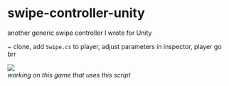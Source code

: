 # swipe-controller-unity
another generic swipe controller I wrote for Unity

~ clone, add `Swipe.cs` to player, adjust parameters in inspector, player go brr<br>

<img src="demo.gif"><br>
*working on this game that uses this script* 
